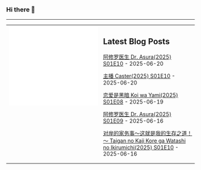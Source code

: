 ### Hi there 👋

<!--
**etng/etng** is a ✨ _special_ ✨ repository because its `README.md` (this file) appears on your GitHub profile.

Here are some ideas to get you started:

- 🔭 I’m currently working on ...
- 🌱 I’m currently learning ...
- 👯 I’m looking to collaborate on ...
- 🤔 I’m looking for help with ...
- 💬 Ask me about ...
- 📫 How to reach me: ...
- 😄 Pronouns: ...
- ⚡ Fun fact: ...
-->


---

<table>
<tr>
<td valign="top" width="50%">
<img src="metrics.svg" alt="Metric" />
</td>
<td valign="top" width="50%">

## Latest Blog Posts
<!-- blog start -->
[阿修罗医生 Dr. Asura(2025) S01E10](http://www.fanxinzhui.com/rr/2619#S01E10) - 2025-06-20

[主播 Caster(2025) S01E10](http://www.fanxinzhui.com/rr/2618#S01E10) - 2025-06-20

[恋爱是黑暗 Koi wa Yami(2025) S01E08](http://www.fanxinzhui.com/rr/2622#S01E08) - 2025-06-19

[阿修罗医生 Dr. Asura(2025) S01E09](http://www.fanxinzhui.com/rr/2619#S01E09) - 2025-06-16

[对岸的家务事～这就是我的生存之道！～ Taigan no Kaji Kore ga Watashi no Ikirumichi(2025) S01E10](http://www.fanxinzhui.com/rr/2615#S01E10) - 2025-06-16
<!-- blog end -->

</td></tr></table>

